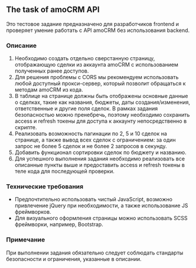 ## The task of amoCRM API

Это тестовое задание предназначено для разработчиков frontend и проверяет умение работать с API amoCRM без использования backend.

### Описание

1. Необходимо создать отдельно сверстанную страницу, отображающую сделки из аккаунта amoCRM с использованием полученных ранее доступов.
2. Для решения проблемы с CORS мы рекомендуем использовать любой доступный прокси-сервер, который позволит обращаться к методам amoCRM из кода.
3. В таблице на странице должны быть отображены основные данные о сделках, такие как названия, бюджеты, даты создания/изменения, ответственные и другие поля сделок. В рамках задания безопасностью можно пренебречь, поэтому необходимо сохранить access и refresh токены для доступа к аккаунту непосредственно в скрипте.
4. Реализовать возможность пагинации по 2, 5 и 10 сделок на странице, а также вывод всех сделок с ограничением: за один запрос не более 5 сделок и не более 2 запросов в секунду.
5. Добавить функционал сортировки сделок по бюджету и названию.
6. Для успешного выполнения задания необходимо реализовать все описанные пункты выше и предоставить access и refresh токены в теле кода для последующей проверки.

### Технические требования

- Предпочтительно использовать чистый JavaScript, возможно привлечение jQuery при необходимости, а также использование JS фреймворков.
- Для визуального оформления страницы можно использовать SCSS фреймворки, например, Bootstrap.

### Примечание

При выполнении задания обязательно следует соблюдать стандарты безопасности и ограничения, указанные в описании.
